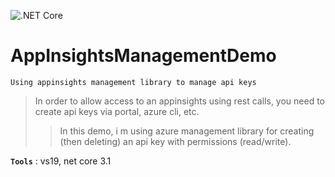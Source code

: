 ![.NET Core](https://github.com/aimenux/AppInsightsManagementDemo/workflows/.NET%20Core/badge.svg)

# AppInsightsManagementDemo
```
Using appinsights management library to manage api keys
```

> In order to allow access to an appinsights using rest calls, you need to create api keys via portal, azure cli, etc.
>> In this demo, i m using azure management library for creating (then deleting) an api key with permissions (read/write).

**`Tools`** : vs19, net core 3.1